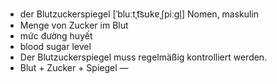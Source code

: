 - der Blutzuckerspiegel	[ˈbluːtˌt͡sʊkɐˌʃpiːɡl̩]	Nomen, maskulin
- Menge von Zucker im Blut
- mức đường huyết
- blood sugar level
- Der Blutzuckerspiegel muss regelmäßig kontrolliert werden.
- Blut + Zucker + Spiegel	—
